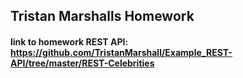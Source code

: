 ## Tristan Marshalls Homework

#### link to homework REST API: https://github.com/TristanMarshall/Example_REST-API/tree/master/REST-Celebrities
